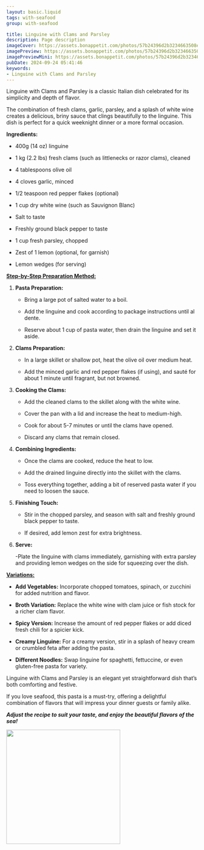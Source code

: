 ```yaml
---
layout: basic.liquid
tags: with-seafood
group: with-seafood

title: Linguine with Clams and Parsley
description: Page description
imageCover: https://assets.bonappetit.com/photos/57b24396d2b3234663508ed0/master/pass/mare_spaghetti_with_fresh_clams_parsley_and_lemon_h.jpg
imagePreview: https://assets.bonappetit.com/photos/57b24396d2b3234663508ed0/master/pass/mare_spaghetti_with_fresh_clams_parsley_and_lemon_h.jpg
imagePreviewMini: https://assets.bonappetit.com/photos/57b24396d2b3234663508ed0/master/pass/mare_spaghetti_with_fresh_clams_parsley_and_lemon_h.jpg
pubDate: 2024-09-24 05:41:46
keywords:
- Linguine with Clams and Parsley
---
```



Linguine with Clams and Parsley is a classic Italian dish celebrated for its simplicity and depth of flavor. 

The combination of fresh clams, garlic, parsley, and a splash of white wine creates a delicious, briny sauce that clings beautifully to the linguine. This dish is perfect for a quick weeknight dinner or a more formal occasion.

**Ingredients:**

- 400g (14 oz) linguine

- 1 kg (2.2 lbs) fresh clams (such as littlenecks or razor clams), cleaned

- 4 tablespoons olive oil

- 4 cloves garlic, minced

- 1/2 teaspoon red pepper flakes (optional)

- 1 cup dry white wine (such as Sauvignon Blanc)

- Salt to taste

- Freshly ground black pepper to taste

- 1 cup fresh parsley, chopped

- Zest of 1 lemon (optional, for garnish)

- Lemon wedges (for serving)

<u><b>Step-by-Step Preparation Method:</b></u>

1. **Pasta Preparation:**

   - Bring a large pot of salted water to a boil. 
   
   - Add the linguine and cook according to package instructions until al dente. 
   
   - Reserve about 1 cup of pasta water, then drain the linguine and set it aside.

2. **Clams Preparation:**

   - In a large skillet or shallow pot, heat the olive oil over medium heat. 
   
   - Add the minced garlic and red pepper flakes (if using), and sauté for about 1 minute until fragrant, but not browned.

3. **Cooking the Clams:**

   - Add the cleaned clams to the skillet along with the white wine. 
   
   - Cover the pan with a lid and increase the heat to medium-high. 
   
   - Cook for about 5-7 minutes or until the clams have opened. 
   
   - Discard any clams that remain closed.

4. **Combining Ingredients:**

   - Once the clams are cooked, reduce the heat to low. 
   
   - Add the drained linguine directly into the skillet with the clams. 
   
   - Toss everything together, adding a bit of reserved pasta water if you need to loosen the sauce.

5. **Finishing Touch:**

   - Stir in the chopped parsley, and season with salt and freshly ground black pepper to taste. 
   
   - If desired, add lemon zest for extra brightness.

6. **Serve:**

     -Plate the linguine with clams immediately, garnishing with extra parsley and providing lemon wedges on the side for squeezing over the dish.

<u><b>Variations:</b></u>

- **Add Vegetables:** Incorporate chopped tomatoes, spinach, or zucchini for added nutrition and flavor.

- **Broth Variation:** Replace the white wine with clam juice or fish stock for a richer clam flavor.

- **Spicy Version:** Increase the amount of red pepper flakes or add diced fresh chili for a spicier kick.

- **Creamy Linguine:** For a creamy version, stir in a splash of heavy cream or crumbled feta after adding the pasta.

- **Different Noodles:** Swap linguine for spaghetti, fettuccine, or even gluten-free pasta for variety.


Linguine with Clams and Parsley is an elegant yet straightforward dish that’s both comforting and festive. 

If you love seafood, this pasta is a must-try, offering a delightful combination of flavors that will impress your dinner guests or family alike. 

<b><i>Adjust the recipe to suit your taste, and enjoy the beautiful flavors of the sea!</i></b>



<img src="https://images.food52.com/0ZC1Q5sYUtzvOh3_K2eEeiaLb4M=/750x500/93306184-127c-497b-9b1a-d1e235697559--2019-0312_linguine-clams-parsley-lemon_3x2_rocky-luten_047.jpeg" width="300" height="300">